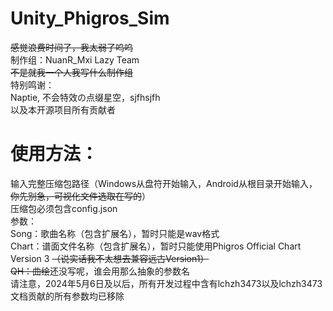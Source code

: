 # Unity_Phigros_Sim
~~感觉浪费时间了，我太弱了呜呜~~<br>
制作组：NuanR_Mxi Lazy Team<br>
~~不是就我一个人我写什么制作组~~<br>
特别鸣谢：<br>
Naptie, 不会特效の点缀星空，sjfhsjfh<br>
以及本开源项目所有贡献者<br>
# 使用方法：
输入完整压缩包路径（Windows从盘符开始输入，Android从根目录开始输入，~~你先别急，可视化文件选取在写的~~）<br>
压缩包必须包含config.json<br>
参数：<br>
Song：歌曲名称（包含扩展名），暂时只能是wav格式<br>
Chart：谱面文件名称（包含扩展名），暂时只能使用Phigros Official Chart Version 3 ~~（说实话我不太想去兼容远古Version1）~~<br>
~~QH：曲绘~~还没写呢，谁会用那么抽象的参数名<br>
请注意，2024年5月6日及以后，所有开发过程中含有lchzh3473以及lchzh3473文档贡献的所有参数均已移除<br>
